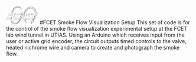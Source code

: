 <img src= "FCET_Logo.png" height = "50"> #FCET Smoke Flow Visualization Setup
This set of code is for the control of the smoke flow visualization experimental setup at the FCET lab wind tunnel in UTIAS. 
Using an Arduino which receives input from the user or active grid encoder, the circuit outputs timed controls to the valve, heated nichrome wire and camera to create and photograph the smoke flow.

